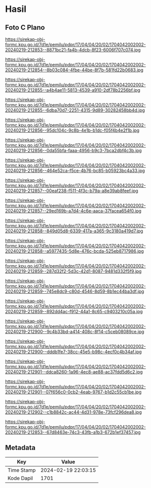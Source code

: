 # Hasil

## Foto C Plano

https://sirekap-obj-formc.kpu.go.id/7d1e/pemilu/pdpr/17/04/04/20/02/1704042002002-20240219-212853--8871bc21-fa4b-4dcb-8f23-6006f707c074.jpg

https://sirekap-obj-formc.kpu.go.id/7d1e/pemilu/pdpr/17/04/04/20/02/1704042002002-20240219-212854--8b03c084-4fbe-44be-8f7b-581fd22b0683.jpg

https://sirekap-obj-formc.kpu.go.id/7d1e/pemilu/pdpr/17/04/04/20/02/1704042002002-20240219-212855--a4b4ae11-5813-4539-a910-2df78b2256bf.jpg

https://sirekap-obj-formc.kpu.go.id/7d1e/pemilu/pdpr/17/04/04/20/02/1704042002002-20240219-212855--6dba70d7-2251-4315-9d89-30282458bb4d.jpg

https://sirekap-obj-formc.kpu.go.id/7d1e/pemilu/pdpr/17/04/04/20/02/1704042002002-20240219-212856--95dc104c-9c8b-4e1b-b1dc-f05f4b4e2f1b.jpg

https://sirekap-obj-formc.kpu.go.id/7d1e/pemilu/pdpr/17/04/04/20/02/1704042002002-20240219-212856--0da55bfa-faaa-4956-b9c3-7bca2dbf4c3b.jpg

https://sirekap-obj-formc.kpu.go.id/7d1e/pemilu/pdpr/17/04/04/20/02/1704042002002-20240219-212856--464e52ca-f5ce-4b76-bc85-b05923bc4a33.jpg

https://sirekap-obj-formc.kpu.go.id/7d1e/pemilu/pdpr/17/04/04/20/02/1704042002002-20240219-212857--00eaf238-f511-4f3c-b79a-a8e39ab8feef.jpg

https://sirekap-obj-formc.kpu.go.id/7d1e/pemilu/pdpr/17/04/04/20/02/1704042002002-20240219-212857--29ed169b-a7d4-4c6e-aaca-37facea654f0.jpg

https://sirekap-obj-formc.kpu.go.id/7d1e/pemilu/pdpr/17/04/04/20/02/1704042002002-20240219-212858--849d05d8-6339-417a-a365-9c3180a419d7.jpg

https://sirekap-obj-formc.kpu.go.id/7d1e/pemilu/pdpr/17/04/04/20/02/1704042002002-20240219-212858--a5977435-5d8e-476c-bcda-525eb8717986.jpg

https://sirekap-obj-formc.kpu.go.id/7d1e/pemilu/pdpr/17/04/04/20/02/1704042002002-20240219-212859--287d32f2-5d3c-42d1-8087-9481d332f5f9.jpg

https://sirekap-obj-formc.kpu.go.id/7d1e/pemilu/pdpr/17/04/04/20/02/1704042002002-20240219-212859--745e8dc9-c80d-4546-8d59-8b1ec44ba3df.jpg

https://sirekap-obj-formc.kpu.go.id/7d1e/pemilu/pdpr/17/04/04/20/02/1704042002002-20240219-212859--892dd4ac-f912-44a1-8c65-c9403210c05a.jpg

https://sirekap-obj-formc.kpu.go.id/7d1e/pemilu/pdpr/17/04/04/20/02/1704042002002-20240219-212900--9c4b33bd-a414-408c-8f14-c5ceb08089ce.jpg

https://sirekap-obj-formc.kpu.go.id/7d1e/pemilu/pdpr/17/04/04/20/02/1704042002002-20240219-212900--dddb1fe7-38cc-45e5-b98c-4ecf0c4b34af.jpg

https://sirekap-obj-formc.kpu.go.id/7d1e/pemilu/pdpr/17/04/04/20/02/1704042002002-20240219-212901--ddca8260-1a96-4ec8-ae88-ac37fdd5d6c2.jpg

https://sirekap-obj-formc.kpu.go.id/7d1e/pemilu/pdpr/17/04/04/20/02/1704042002002-20240219-212901--07f656c0-0cb2-4eab-9767-b1d2c55cb1be.jpg

https://sirekap-obj-formc.kpu.go.id/7d1e/pemilu/pdpr/17/04/04/20/02/1704042002002-20240219-212902--c1b8842c-ac44-4d31-978e-73fcf296dea8.jpg

https://sirekap-obj-formc.kpu.go.id/7d1e/pemilu/pdpr/17/04/04/20/02/1704042002002-20240219-212853--67d8463e-74c3-43fb-a1b3-672b1ef37457.jpg


## Metadata

| Key        | Value               |
| ---------- | ------------------- |
| Time Stamp | 2024-02-19 22:03:15 |
| Kode Dapil | 1701                |



